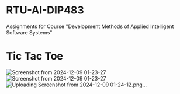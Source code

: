 # RTU-AI-DIP483
Assignments for  Course "Development Methods of Applied Intelligent Software Systems"

# Tic Tac Toe
![Screenshot from 2024-12-09 01-23-27](https://github.com/user-attachments/assets/4f61cd53-7a7c-4717-96dd-7cb5637fbaf1)
![Screenshot from 2024-12-09 01-23-27](https://github.com/user-attachments/assets/f4a86cca-c00b-4400-b9c9-595cbc433982)
![Uploading Screenshot from 2024-12-09 01-24-12.png…]()



